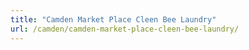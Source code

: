 ```yaml
---
title: "Camden Market Place Cleen Bee Laundry"
url: /camden/camden-market-place-cleen-bee-laundry/
---
```

